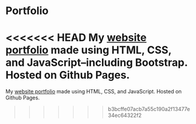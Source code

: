 # Portfolio

<<<<<<< HEAD
My [website portfolio](https://mjschwarz.github.io/Portfolio) made using HTML, CSS, and JavaScript–including Bootstrap. Hosted on Github Pages.
=======
My [website portfolio](https://mjschwarz.github.io/Portfolio) made using HTML, CSS, and JavaScript. Hosted on Github Pages.

>>>>>>> b3bcffe07acb7a55c190a2f13477e34ec64322f2
